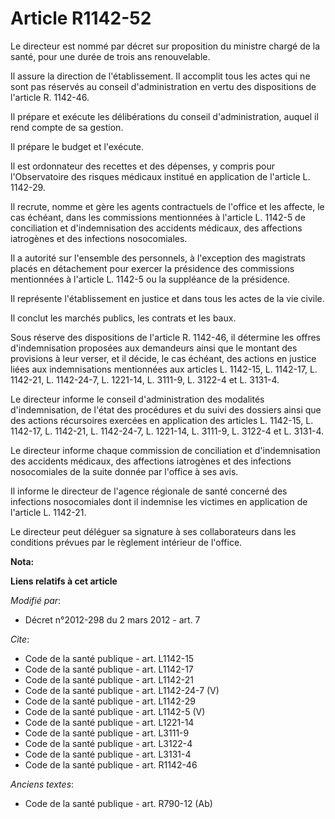 # Article R1142-52

Le directeur est nommé par décret sur proposition du ministre chargé de la santé, pour une durée de trois ans renouvelable. 

Il assure la direction de l'établissement. Il accomplit tous les actes qui ne sont pas réservés au conseil d'administration
en vertu des dispositions de l'article R. 1142-46. 

Il prépare et exécute les délibérations du conseil d'administration, auquel il rend compte de sa gestion. 

Il prépare le budget et l'exécute. 

Il est ordonnateur des recettes et des dépenses, y compris pour l'Observatoire des risques médicaux institué en application
de l'article L. 1142-29. 

Il recrute, nomme et gère les agents contractuels de l'office et les affecte, le cas échéant, dans les commissions
mentionnées à l'article L. 1142-5 de conciliation et d'indemnisation des accidents médicaux, des affections iatrogènes et des
infections nosocomiales. 

Il a autorité sur l'ensemble des personnels, à l'exception des magistrats placés en détachement pour exercer la présidence
des commissions mentionnées à l'article L. 1142-5 ou la suppléance de la présidence. 

Il représente l'établissement en justice et dans tous les actes de la vie civile. 

Il conclut les marchés publics, les contrats et les baux. 

Sous réserve des dispositions de l'article R. 1142-46, il détermine les offres d'indemnisation proposées aux demandeurs ainsi
que le montant des provisions à leur verser, et il décide, le cas échéant, des actions en justice liées aux indemnisations
mentionnées aux articles L. 1142-15, L. 1142-17, L. 1142-21, L. 1142-24-7,
L. 1221-14, L. 3111-9, 
L. 3122-4 et L. 3131-4. 

Le directeur informe le conseil d'administration des modalités d'indemnisation, de l'état des procédures et du suivi des
dossiers ainsi que des actions récursoires exercées en application des articles L. 1142-15, L. 1142-17, L. 1142-21, L.
1142-24-7, L. 1221-14, L. 3111-9, L. 3122-4 et L. 3131-4. 

Le directeur informe chaque commission de conciliation et d'indemnisation des accidents médicaux, des affections iatrogènes
et des infections nosocomiales de la suite donnée par l'office à ses avis. 

Il informe le directeur de l'agence régionale de santé concerné des infections nosocomiales dont il indemnise les victimes en
application de l'article L. 1142-21. 

Le directeur peut déléguer sa signature à ses collaborateurs dans les conditions prévues par le règlement intérieur de
l'office.

**Nota:**



**Liens relatifs à cet article**

_Modifié par_:

  - Décret n°2012-298 du 2 mars 2012 - art. 7

_Cite_:

  - Code de la santé publique - art. L1142-15
  - Code de la santé publique - art. L1142-17
  - Code de la santé publique - art. L1142-21
  - Code de la santé publique - art. L1142-24-7 (V)
  - Code de la santé publique - art. L1142-29
  - Code de la santé publique - art. L1142-5 (V)
  - Code de la santé publique - art. L1221-14
  - Code de la santé publique - art. L3111-9
  - Code de la santé publique - art. L3122-4
  - Code de la santé publique - art. L3131-4
  - Code de la santé publique - art. R1142-46

_Anciens textes_:

  - Code de la santé publique - art. R790-12 (Ab)
